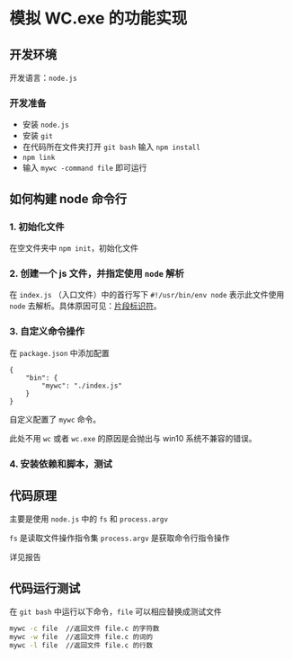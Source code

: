 # 模拟 WC.exe 的功能实现

## 开发环境

开发语言：`node.js`

### 开发准备

- 安装 `node.js`
- 安装 `git`
- 在代码所在文件夹打开 `git bash` 输入 `npm install`
- `npm link`
- 输入 `mywc -command file` 即可运行

## 如何构建 node 命令行

### 1. 初始化文件
在空文件夹中 `npm init`，初始化文件

### 2. 创建一个 js 文件，并指定使用 `node` 解析

在 `index.js` （入口文件）中的首行写下 `#!/usr/bin/env node` 表示此文件使用 `node` 去解析。具体原因可见：[片段标识符](https://en.wikipedia.org/wiki/Shebang_%28Unix%29)。

### 3. 自定义命令操作

在 `package.json` 中添加配置
```
{
    "bin": {
        "mywc": "./index.js"
    }
}
```
自定义配置了 `mywc` 命令。

此处不用 `wc` 或者 `wc.exe` 的原因是会抛出与 win10 系统不兼容的错误。

### 4. 安装依赖和脚本，测试

## 代码原理

主要是使用 `node.js` 中的 `fs` 和 `process.argv`

`fs` 是读取文件操作指令集
`process.argv` 是获取命令行指令操作

详见报告

## 代码运行测试

在 `git bash` 中运行以下命令，`file` 可以相应替换成测试文件
```bash
mywc -c file  //返回文件 file.c 的字符数
mywc -w file  //返回文件 file.c 的词的
mywc -l file  //返回文件 file.c 的行数
```
